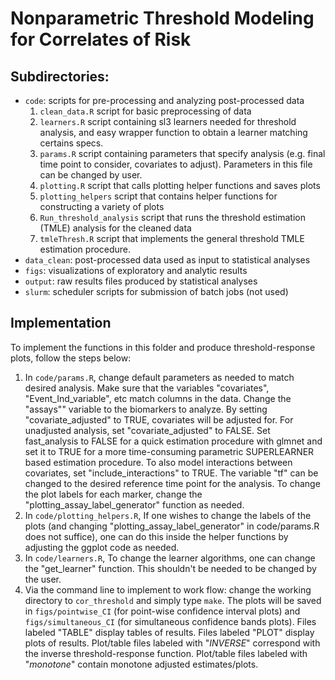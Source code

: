 # Nonparametric Threshold Modeling for Correlates of Risk

## Subdirectories:

* `code`: scripts for pre-processing and analyzing post-processed data
  1. `clean_data.R` script for basic preprocessing of data
  2. `learners.R` script containing sl3 learners needed for threshold analysis, and easy wrapper function to obtain a learner matching certains specs.
  3. `params.R` script containing parameters that specify analysis (e.g. final time point to consider, covariates to adjust). Parameters in this file can be changed by user.
  4. `plotting.R` script that calls plotting helper functions and saves plots
  5. `plotting_helpers` script that contains helper functions for constructing a variety of plots
  6. `Run_threshold_analysis` script that runs the threshold estimation (TMLE) analysis for the cleaned data
  7. `tmleThresh.R` script that implements the general threshold TMLE estimation procedure.
* `data_clean`: post-processed data used as input to statistical analyses
* `figs`: visualizations of exploratory and analytic results
* `output`: raw results files produced by statistical analyses
* `slurm`: scheduler scripts for submission of batch jobs (not used)



## Implementation

To implement the functions in this folder and produce threshold-response plots,
follow the steps below:
1. In `code/params.R`, change default parameters as needed to match desired analysis. Make sure that the variables "covariates", "Event_Ind_variable", etc match columns in the data. Change the "assays"" variable to the biomarkers to analyze. By setting "covariate_adjusted" to TRUE, covariates will be adjusted for. For unadjusted analysis, set "covariate_adjusted" to FALSE. Set fast_analysis to FALSE for a quick estimation procedure with glmnet and set it to TRUE for a more time-consuming parametric SUPERLEARNER based estimation procedure. To also model interactions between covariates, set "include_interactions" to TRUE. The variable "tf" can be changed to the desired reference time point for the analysis. To change the plot labels for each marker, change the "plotting_assay_label_generator" function as needed.
2. In `code/plotting_helpers.R`, If one wishes to change the labels of the plots (and changing "plotting_assay_label_generator" in code/params.R does not suffice), one can do this inside the helper functions by adjusting the ggplot code as needed. 
3. In `code/learners.R`, To change the learner algorithms, one can change the "get_learner" function. This shouldn't be needed to be changed by the user.
4. Via the command line to implement to work flow: change the working directory
    to `cor_threshold` and simply type `make`.
The plots will be saved in `figs/pointwise_CI` (for point-wise confidence interval plots) and `figs/simultaneous_CI` (for simultaneous confidence bands plots). Files labeled "TABLE" display tables of results. Files labeled "PLOT" display plots of results. Plot/table files labeled with "_INVERSE_" correspond with the inverse threshold-response function. Plot/table files labeled with "_monotone_" contain monotone adjusted estimates/plots.

